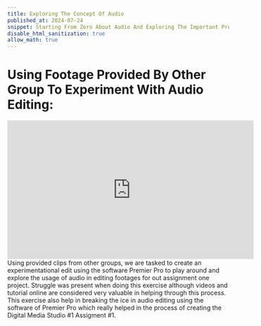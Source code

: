 ```yaml
---
title: Exploring The Concept Of Audio
published_at: 2024-07-24
snippet: Starting From Zero About Audio And Exploring The Important Properties Of Sound In Movies & More!
disable_html_sanitization: true
allow_math: true
---
```


# Using Footage Provided By Other Group To Experiment With Audio Editing:
<iframe width="560" height="315" src="https://www.youtube.com/embed/vdPovewOHe8?si=fH5yi4ZDW1KtXxz-" title="YouTube video player" frameborder="0" allow="accelerometer; autoplay; clipboard-write; encrypted-media; gyroscope; picture-in-picture; web-share" referrerpolicy="strict-origin-when-cross-origin" allowfullscreen></iframe>
Using provided clips from other groups, we are tasked to create an experimentational edit using the software Premier Pro to play around and explore the usage of audio in editing footages for out assignment one project. Struggle was present when doing this exercise although videos and tutorial online are considered very valuable in helping through this process. This exercise also help in breaking the ice in audio editing using the software of Premier Pro which really helped in the process of creating the Digital Media Studio #1 Assigment #1.
